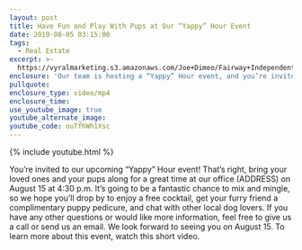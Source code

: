 ```yaml
---
layout: post
title: Have Fun and Play With Pups at Our “Yappy” Hour Event
date: 2019-08-05 03:15:00
tags:
  - Real Estate
excerpt: >-
  https://vyralmarketing.s3.amazonaws.com/Joe+Dimeo/Fairway+Independent+Mortgage+Corporation+-+Joe+Dimeo+_+Play+With+Pups+at+Our+Yappy+Hour.mp4
enclosure: 'Our team is hosting a “Yappy” Hour event, and you’re invited!'
pullquote:
enclosure_type: video/mp4
enclosure_time:
use_youtube_image: true
youtube_alternate_image:
youtube_code: ouTfhWh1Xsc
---
```


{% include youtube.html %}

You’re invited to our upcoming “Yappy” Hour event\! That’s right, bring your loved ones and your pups along for a great time at our office (ADDRESS) on August 15 at 4:30 p.m. It’s going to be a fantastic chance to mix and mingle, so we hope you’ll drop by to enjoy a free cocktail, get your furry friend a complimentary puppy pedicure, and chat with other local dog lovers. If you have any other questions or would like more information, feel free to give us a call or send us an email. We look forward to seeing you on August 15. To learn more about this event, watch this short video.&nbsp;